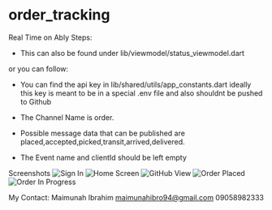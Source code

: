 # order_tracking

Real Time on Ably Steps:
- This can also be found under lib/viewmodel/status_viewmodel.dart

or you can follow:

- You can find the api key in lib/shared/utils/app_constants.dart ideally this key is meant to be in a special .env file and also shouldnt be pushed to Github

- The Channel Name is order. 

- Possible message data that can be published are placed,accepted,picked,transit,arrived,delivered.

- The Event name and clientId should be left empty




Screenshots
![Sign In](screenshot/sign_in.png)
![Home Screen](screenshot/home.png)
![GitHub View](screenshot/github_sign_in.png)
![Order Placed](screenshot/order_placed.png)
![Order In Progress](screenshot/order_progress.png)

My Contact:
Maimunah Ibrahim
maimunahibro94@gmail.com
09058982333
